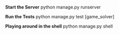 **Start the Server**
python manage.py runserver

**Run the Tests**
python manage.py test [game_solver]

**Playing around in the shell**
python manage.py shell

